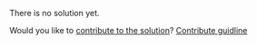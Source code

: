 
There is no solution yet.

Would you like to [contribute to the solution](https://github.com/BFEdev/BFE.dev-solutions/blob/main/problem/find-the-single-integer_en.md)? [Contribute guidline](https://github.com/BFEdev/BFE.dev-solutions#how-to-contribute)
